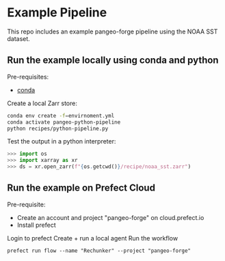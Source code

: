 # Example Pipeline

This repo includes an example pangeo-forge pipeline using the NOAA SST dataset.

## Run the example locally using conda and python

Pre-requisites:
* [conda](https://docs.conda.io/projects/conda/en/latest/user-guide/install/)

Create a local Zarr store:

```bash
conda env create -f=envirnoment.yml
conda activate pangeo-python-pipeline
python recipes/python-pipeline.py
```

Test the output in a python interpreter:

```python
>>> import os
>>> import xarray as xr
>>> ds = xr.open_zarr(f"{os.getcwd()}/recipe/noaa_sst.zarr")
```

## Run the example on Prefect Cloud

Pre-requisite:
* Create an account and project "pangeo-forge" on cloud.prefect.io
* Install prefect 

Login to prefect
Create + run a local agent
Run the workflow
```
prefect run flow --name "Rechunker" --project "pangeo-forge"
```